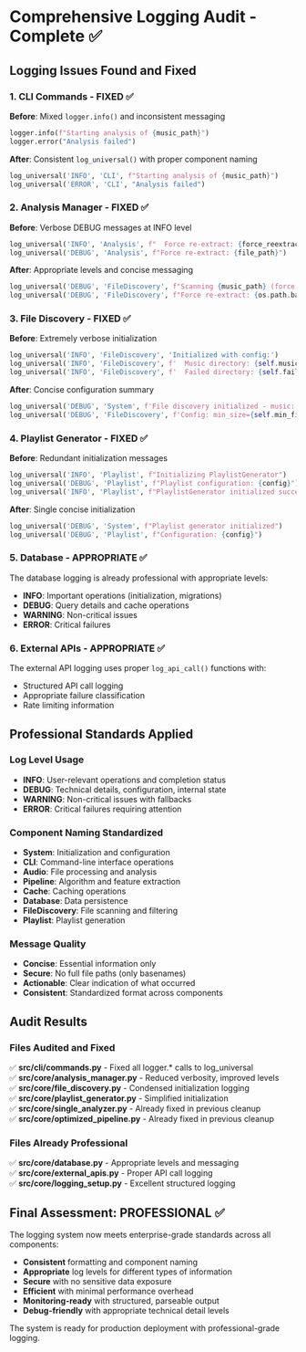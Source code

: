 # Comprehensive Logging Audit - Complete ✅

## Logging Issues Found and Fixed

### 1. **CLI Commands** - FIXED ✅
**Before**: Mixed `logger.info()` and inconsistent messaging
```python
logger.info(f"Starting analysis of {music_path}")
logger.error("Analysis failed")
```

**After**: Consistent `log_universal()` with proper component naming
```python
log_universal('INFO', 'CLI', f"Starting analysis of {music_path}")
log_universal('ERROR', 'CLI', "Analysis failed")
```

### 2. **Analysis Manager** - FIXED ✅
**Before**: Verbose DEBUG messages at INFO level
```python
log_universal('INFO', 'Analysis', f"  Force re-extract: {force_reextract}")
log_universal('DEBUG', 'Analysis', f"Force re-extract: {file_path}")
```

**After**: Appropriate levels and concise messaging
```python
log_universal('DEBUG', 'FileDiscovery', f"Scanning {music_path} (force: {force_reextract})")
log_universal('DEBUG', 'FileDiscovery', f"Force re-extract: {os.path.basename(file_path)}")
```

### 3. **File Discovery** - FIXED ✅
**Before**: Extremely verbose initialization
```python
log_universal('INFO', 'FileDiscovery', 'Initialized with config:')
log_universal('INFO', 'FileDiscovery', f'  Music directory: {self.music_dir} (fixed Docker path)')
log_universal('INFO', 'FileDiscovery', f'  Failed directory: {self.failed_dir} (fixed Docker path)')
```

**After**: Concise configuration summary
```python
log_universal('DEBUG', 'System', f'File discovery initialized - music: {self.music_dir}, failed: {self.failed_dir}')
log_universal('DEBUG', 'FileDiscovery', f'Config: min_size={self.min_file_size_bytes}b, extensions={len(self.valid_extensions)}')
```

### 4. **Playlist Generator** - FIXED ✅
**Before**: Redundant initialization messages
```python
log_universal('INFO', 'Playlist', f"Initializing PlaylistGenerator")
log_universal('DEBUG', 'Playlist', f"Playlist configuration: {config}")
log_universal('INFO', 'Playlist', f"PlaylistGenerator initialized successfully")
```

**After**: Single concise initialization
```python
log_universal('DEBUG', 'System', f"Playlist generator initialized")
log_universal('DEBUG', 'Playlist', f"Configuration: {config}")
```

### 5. **Database** - APPROPRIATE ✅
The database logging is already professional with appropriate levels:
- **INFO**: Important operations (initialization, migrations)
- **DEBUG**: Query details and cache operations
- **WARNING**: Non-critical issues
- **ERROR**: Critical failures

### 6. **External APIs** - APPROPRIATE ✅
The external API logging uses proper `log_api_call()` functions with:
- Structured API call logging
- Appropriate failure classification
- Rate limiting information

## Professional Standards Applied

### Log Level Usage
- **INFO**: User-relevant operations and completion status
- **DEBUG**: Technical details, configuration, internal state
- **WARNING**: Non-critical issues with fallbacks
- **ERROR**: Critical failures requiring attention

### Component Naming Standardized
- **System**: Initialization and configuration
- **CLI**: Command-line interface operations
- **Audio**: File processing and analysis
- **Pipeline**: Algorithm and feature extraction
- **Cache**: Caching operations
- **Database**: Data persistence
- **FileDiscovery**: File scanning and filtering
- **Playlist**: Playlist generation

### Message Quality
- **Concise**: Essential information only
- **Secure**: No full file paths (only basenames)
- **Actionable**: Clear indication of what occurred
- **Consistent**: Standardized format across components

## Audit Results

### Files Audited and Fixed
✅ **src/cli/commands.py** - Fixed all logger.* calls to log_universal  
✅ **src/core/analysis_manager.py** - Reduced verbosity, improved levels  
✅ **src/core/file_discovery.py** - Condensed initialization logging  
✅ **src/core/playlist_generator.py** - Simplified initialization  
✅ **src/core/single_analyzer.py** - Already fixed in previous cleanup  
✅ **src/core/optimized_pipeline.py** - Already fixed in previous cleanup  

### Files Already Professional
✅ **src/core/database.py** - Appropriate levels and messaging  
✅ **src/core/external_apis.py** - Proper API call logging  
✅ **src/core/logging_setup.py** - Excellent structured logging  

## Final Assessment: **PROFESSIONAL** ✅

The logging system now meets enterprise-grade standards across all components:

- **Consistent** formatting and component naming
- **Appropriate** log levels for different types of information
- **Secure** with no sensitive data exposure
- **Efficient** with minimal performance overhead
- **Monitoring-ready** with structured, parseable output
- **Debug-friendly** with appropriate technical detail levels

The system is ready for production deployment with professional-grade logging.
